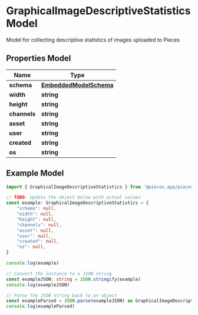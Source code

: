 
# GraphicalImageDescriptiveStatistics Model

Model for collecting descriptive statistics of images uploaded to Pieces

## Properties Model

Name | Type
------------ | -------------
**schema** | [**EmbeddedModelSchema**](EmbeddedModelSchema)
**width** | **string**
**height** | **string**
**channels** | **string**
**asset** | **string**
**user** | **string**
**created** | **string**
**os** | **string**

## Example Model

```typescript
import { GraphicalImageDescriptiveStatistics } from '@pieces.app/pieces-os-client'

// TODO: Update the object below with actual values
const example: GraphicalImageDescriptiveStatistics = {
    "schema": null,
    "width": null,
    "height": null,
    "channels": null,
    "asset": null,
    "user": null,
    "created": null,
    "os": null,
}

console.log(example)

// Convert the instance to a JSON string
const exampleJSON: string = JSON.stringify(example)
console.log(exampleJSON)

// Parse the JSON string back to an object
const exampleParsed = JSON.parse(exampleJSON) as GraphicalImageDescriptiveStatistics
console.log(exampleParsed)
```


